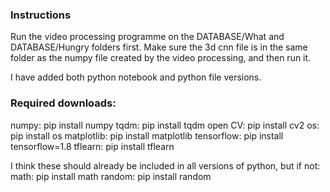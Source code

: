 ### Instructions
Run the video processing programme on the DATABASE/What and DATABASE/Hungry folders first.
Make sure the 3d cnn file is in the same folder as the numpy file created by the video processing, and then run it. 

I have added both python notebook and python file versions.

### Required downloads:
numpy: pip install numpy
tqdm: pip install tqdm
open CV: pip install cv2
os: pip install os
matplotlib: pip install matplotlib
tensorflow: pip install tensorflow=1.8
tflearn: pip install tflearn

I think these should already be included in all versions of python, but if not:
math: pip install math
random: pip install random
